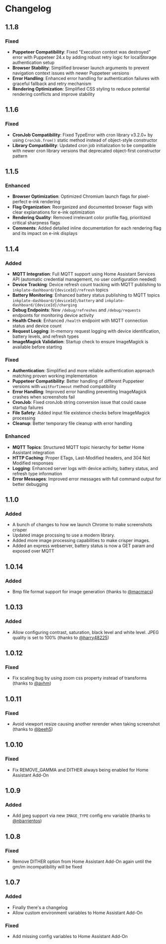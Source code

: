 # Changelog

## 1.1.8

### Fixed
* **Puppeteer Compatibility**: Fixed "Execution context was destroyed" error with Puppeteer 24.x by adding robust retry logic for localStorage authentication setup
* **Browser Stability**: Simplified browser launch arguments to prevent navigation context issues with newer Puppeteer versions
* **Error Handling**: Enhanced error handling for authentication failures with graceful fallback and retry mechanism
* **Rendering Optimization**: Simplified CSS styling to reduce potential rendering conflicts and improve stability

## 1.1.6

### Fixed
* **CronJob Compatibility**: Fixed TypeError with cron library v3.2.0+ by using `CronJob.from()` static method instead of object-style constructor
* **Library Compatibility**: Updated cron job initialization to be compatible with newer cron library versions that deprecated object-first constructor pattern

## 1.1.5

### Enhanced
* **Browser Optimization**: Optimized Chromium launch flags for pixel-perfect e-ink rendering
* **Flag Organization**: Reorganized and documented browser flags with clear explanations for e-ink optimization
* **Rendering Quality**: Removed irrelevant color profile flag, prioritized critical sharpness flags
* **Comments**: Added detailed inline documentation for each rendering flag and its impact on e-ink displays

## 1.1.4

### Added
* **MQTT Integration**: Full MQTT support using Home Assistant Services API (automatic credential management, no user configuration needed)
* **Device Tracking**: Device refresh count tracking with MQTT publishing to `inkplate-dashboard/{deviceId}/refresh` topics
* **Battery Monitoring**: Enhanced battery status publishing to MQTT topics `inkplate-dashboard/{deviceId}/battery` and `inkplate-dashboard/{deviceId}/charging`
* **Debug Endpoints**: New `/debug/refreshes` and `/debug/requests` endpoints for monitoring device activity
* **Health Check**: Enhanced `/health` endpoint with MQTT connection status and device count
* **Request Logging**: In-memory request logging with device identification, battery levels, and refresh types
* **ImageMagick Validation**: Startup check to ensure ImageMagick is available before starting

### Fixed
* **Authentication**: Simplified and more reliable authentication approach matching proven working implementation
* **Puppeteer Compatibility**: Better handling of different Puppeteer versions with `waitForTimeout` method compatibility
* **Error Handling**: Improved error handling preventing ImageMagick crashes when screenshots fail
* **CronJob**: Fixed cronJob string conversion issue that could cause startup failures
* **File Safety**: Added input file existence checks before ImageMagick processing
* **Cleanup**: Better temporary file cleanup with error handling

### Enhanced
* **MQTT Topics**: Structured MQTT topic hierarchy for better Home Assistant integration
* **HTTP Caching**: Proper ETags, Last-Modified headers, and 304 Not Modified responses
* **Logging**: Enhanced server logs with device activity, battery status, and refresh type information
* **Error Messages**: Improved error messages with full command output for better debugging

## 1.1.0

### Added
 * A bunch of changes to how we launch Chrome to make screenshots crisper
 * Updated image procssing to use a modern library.
 * Added more image processing capabilities to make crisper images.
 * Added an express webserver, battery status is now a GET param and exposed over MQTT

## 1.0.14

### Added

* Bmp file format support for image generation (thanks to [@macmacs](https://github.com/macmacs))

## 1.0.13

### Added

* Allow configuring contrast, saturation, black level and white level. JPEG quality is set to 100% (thanks to [@harry48225](https://github.com/harry48225))

## 1.0.12

### Fixed

* Fix scaling bug by using zoom css property instead of transforms (thanks to [@avhm](https://github.com/avhm))

## 1.0.11

### Fixed

* Avoid viewport resize causing another rerender when taking screenshot (thanks to [@beeh5](https://github.com/beeh5))

## 1.0.10

### Fixed

* Fix REMOVE_GAMMA and DITHER always being enabled for Home Assistant Add-On

## 1.0.9

### Added

* Add jpeg support via new `IMAGE_TYPE` config env variable (thanks to [@nbarrientos](https://github.com/nbarrientos))

## 1.0.8

### Fixed

* Remove DITHER option from Home Assistant Add-On again until the gm/im incompatibility will be fixed

## 1.0.7

### Added

* Finally there's a changelog
* Allow custom environment variables to Home Assistant Add-On

### Fixed

* Add missing config variables to Home Assistant Add-On
